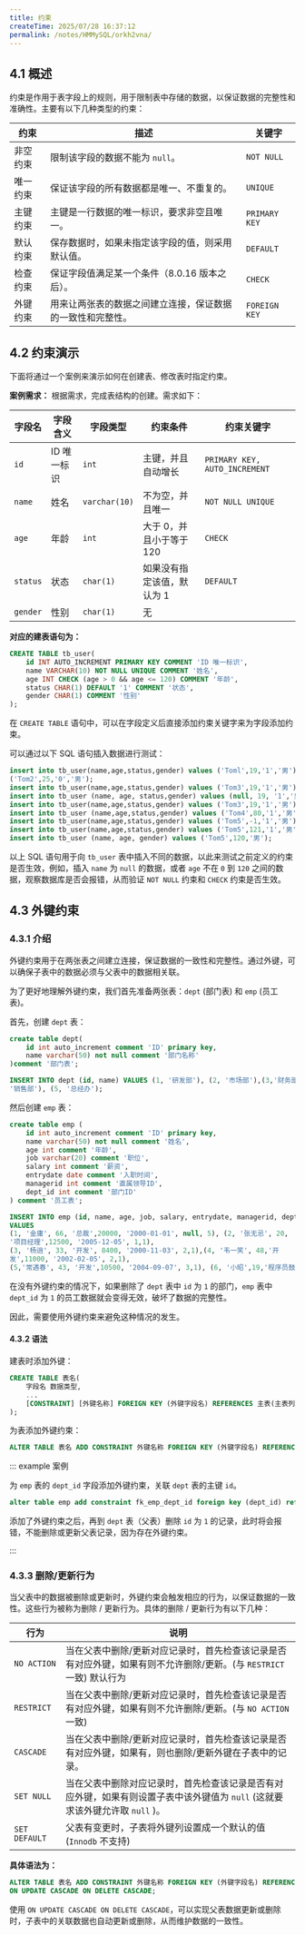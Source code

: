 ```yaml
---
title: 约束
createTime: 2025/07/28 16:37:12
permalink: /notes/HMMySQL/orkh2vna/
---
```

## 4.1 概述

约束是作用于表字段上的规则，用于限制表中存储的数据，以保证数据的完整性和准确性。主要有以下几种类型的约束：

| 约束       | 描述                                                         | 关键字      |
| ---------- | ------------------------------------------------------------ | ----------- |
| 非空约束   | 限制该字段的数据不能为 `null`。                               | `NOT NULL`  |
| 唯一约束   | 保证该字段的所有数据都是唯一、不重复的。                     | `UNIQUE`    |
| 主键约束   | 主键是一行数据的唯一标识，要求非空且唯一。                   | `PRIMARY KEY` |
| 默认约束   | 保存数据时，如果未指定该字段的值，则采用默认值。             | `DEFAULT`   |
| 检查约束   | 保证字段值满足某一个条件（8.0.16 版本之后）。                 | `CHECK`     |
| 外键约束   | 用来让两张表的数据之间建立连接，保证数据的一致性和完整性。 | `FOREIGN KEY` |

## 4.2 约束演示

下面将通过一个案例来演示如何在创建表、修改表时指定约束。

**案例需求：** 根据需求，完成表结构的创建。需求如下：

| 字段名  | 字段含义   | 字段类型      | 约束条件                         | 约束关键字                   |
| ------- | -------- | ----------- | -------------------------------- | -------------------------- |
| `id`    | ID 唯一标识 | `int`       | 主键，并且自动增长                 | `PRIMARY KEY, AUTO_INCREMENT` |
| `name`  | 姓名     | `varchar(10)` | 不为空，并且唯一                   | `NOT NULL UNIQUE`          |
| `age`   | 年龄     | `int`       | 大于 0，并且小于等于 120           | `CHECK`                    |
| `status`| 状态     | `char(1)`   | 如果没有指定该值，默认为 1        | `DEFAULT`                  |
| `gender`| 性别     | `char(1)`   | 无                               |                            |

**对应的建表语句为：**

```sql
CREATE TABLE tb_user(
    id INT AUTO_INCREMENT PRIMARY KEY COMMENT 'ID 唯一标识',
    name VARCHAR(10) NOT NULL UNIQUE COMMENT '姓名',
    age INT CHECK (age > 0 && age <= 120) COMMENT '年龄',
    status CHAR(1) DEFAULT '1' COMMENT '状态',
    gender CHAR(1) COMMENT '性别'
);
```

在 `CREATE TABLE` 语句中，可以在字段定义后直接添加约束关键字来为字段添加约束。

可以通过以下 SQL 语句插入数据进行测试：

```sql
insert into tb_user(name,age,status,gender) values ('Toml',19,'1','男'),
('Tom2',25,'0','男');
insert into tb_user(name,age,status,gender) values ('Tom3',19,'1','男');
insert into tb_user (name, age, status,gender) values (null, 19, '1','男');
insert into tb_user(name,age,status,gender) values ('Tom3',19,'1','男');
insert into tb_user (name,age,status,gender) values ('Tom4',80,'1','男');
insert into tb_user(name,age,status,gender) values ('Tom5',-1,'1','男');
insert into tb_user(name,age,status,gender) values ('Tom5',121,'1','男');
insert into tb_user (name, age, gender) values ('Tom5',120,'男');
```

以上 SQL 语句用于向 `tb_user` 表中插入不同的数据，以此来测试之前定义的约束是否生效，例如，插入 `name` 为 `null` 的数据，或者 `age` 不在 `0` 到 `120` 之间的数据，观察数据库是否会报错，从而验证 `NOT NULL` 约束和 `CHECK` 约束是否生效。

## 4.3 外键约束

### 4.3.1 介绍

外键约束用于在两张表之间建立连接，保证数据的一致性和完整性。通过外键，可以确保子表中的数据必须与父表中的数据相关联。

为了更好地理解外键约束，我们首先准备两张表：`dept` (部门表) 和 `emp` (员工表)。

首先，创建 `dept` 表：

```sql
create table dept(
    id int auto_increment comment 'ID' primary key,
    name varchar(50) not null comment '部门名称'
)comment '部门表';

INSERT INTO dept (id, name) VALUES (1, '研发部'), (2, '市场部'),(3,'财务部'), (4,
'销售部'), (5, '总经办');
```

然后创建 `emp` 表：

```sql
create table emp (
    id int auto_increment comment 'ID' primary key,
    name varchar(50) not null comment '姓名',
    age int comment '年龄',
    job varchar(20) comment '职位',
    salary int comment '薪资',
    entrydate date comment '入职时间',
    managerid int comment '直属领导ID',
    dept_id int comment '部门ID'
) comment '员工表';

INSERT INTO emp (id, name, age, job, salary, entrydate, managerid, dept_id)
VALUES
(1, '金庸', 66, '总裁',20000, '2000-01-01', null, 5), (2, '张无忌', 20,
'项目经理',12500, '2005-12-05', 1,1),
(3, '杨逍', 33, '开发', 8400, '2000-11-03', 2,1),(4, '韦一笑', 48,'开
发',11000, '2002-02-05', 2,1),
(5,'常遇春', 43, '开发',10500, '2004-09-07', 3,1), (6, '小昭',19,'程序员鼓励师',6600, '2004-10-12', 2,1);
```

在没有外键约束的情况下，如果删除了 `dept` 表中 `id` 为 `1` 的部门，`emp` 表中 `dept_id` 为 `1` 的员工数据就会变得无效，破坏了数据的完整性。

因此，需要使用外键约束来避免这种情况的发生。

#### 4.3.2 语法

建表时添加外键：

```sql
CREATE TABLE 表名(
    字段名 数据类型,
    ...
    [CONSTRAINT] [外键名称] FOREIGN KEY (外键字段名) REFERENCES 主表(主表列名)
);
```

为表添加外键约束：

```sql
ALTER TABLE 表名 ADD CONSTRAINT 外键名称 FOREIGN KEY (外键字段名) REFERENCES 主表(主表列名);
```

::: example 案例

为 `emp` 表的 `dept_id` 字段添加外键约束，关联 `dept` 表的主键 `id`。

```sql
alter table emp add constraint fk_emp_dept_id foreign key (dept_id) references dept (id);
```

添加了外键约束之后，再到 `dept` 表（父表）删除 `id` 为 `1` 的记录，此时将会报错，不能删除或更新父表记录，因为存在外键约束。

:::

### 4.3.3 删除/更新行为

当父表中的数据被删除或更新时，外键约束会触发相应的行为，以保证数据的一致性。这些行为被称为删除 / 更新行为。具体的删除 / 更新行为有以下几种：

| 行为            | 说明                                                                      |
| ------------- | ----------------------------------------------------------------------- |
| `NO ACTION`   | 当在父表中删除/更新对应记录时，首先检查该记录是否有对应外键，如果有则不允许删除/更新。(与 `RESTRICT` 一致) 默认行为      |
| `RESTRICT`    | 当在父表中删除/更新对应记录时，首先检查该记录是否有对应外键，如果有则不允许删除/更新。(与 `NO ACTION` 一致)          |
| `CASCADE`     | 当在父表中删除/更新对应记录时，首先检查该记录是否有对应外键，如果有，则也删除/更新外键在子表中的记录。                    |
| `SET NULL`    | 当在父表中删除对应记录时，首先检查该记录是否有对应外键，如果有则设置子表中该外键值为 `null` (这就要求该外键允许取 `null` )。 |
| `SET DEFAULT` | 父表有变更时，子表将外键列设置成一个默认的值 (`Innodb` 不支持)                                   |

**具体语法为：**

```sql
ALTER TABLE 表名 ADD CONSTRAINT 外键名称 FOREIGN KEY (外键字段名) REFERENCES 主表名(主表字段名)
ON UPDATE CASCADE ON DELETE CASCADE;
```

使用 `ON UPDATE CASCADE ON DELETE CASCADE`，可以实现父表数据更新或删除时，子表中的关联数据也自动更新或删除，从而维护数据的一致性。
